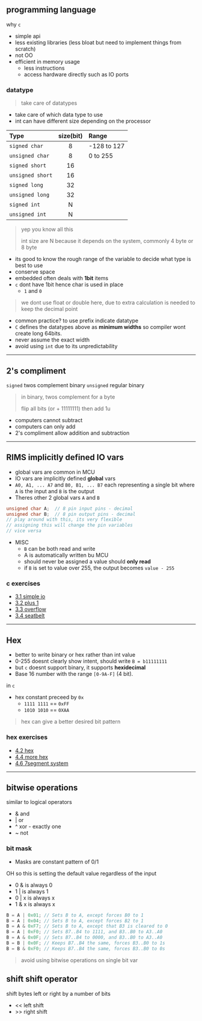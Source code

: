 

## programming language 

why `c`

- simple api
- less existing libraries (less bloat but need to implement things from scratch)
- not OO
- efficient in memory usage
  - less instructions
  - access hardware directly such as IO ports

### datatype

> take care of datatypes

- take care of which data type to use
- int can have different size depending on the processor

| Type | size(bit) | Range |
|:---|:---:|:---|
|`signed char` | 8 | -128 to 127 |
|`unsigned char` | 8 | 0 to 255 |
|`signed short` | 16 |  |
|`unsigned short` | 16 |  |
|`signed long` | 32 |  |
|`unsigned long` | 32 |  |
|`signed int` | N |  |
|`unsigned int` | N |  |

> yep you know all this
> 
> int size are N because it depends on the system, 
> commonly 4 byte or 8 byte

- its good to know the rough range of the variable to decide what type is best to use
- conserve space
- embedded often deals with **1bit** items
- `c` dont have 1bit hence char is used in place 
  - `1` and `0`

> we dont use float or double here, due to extra calculation is needed to keep the decimal point

- common practice? to use prefix indicate datatype
- `C` defines the datatypes above as **minimum widths** so compiler wont create long 64bits.
- never assume the exact width
- avoid using `int` due to its unpredictability 

---

## 2's compliment

`signed` twos complement binary
`unsigned` regular binary

> in binary, twos complement for a byte
>
> flip all bits (or + 11111111) then add 1u

- computers cannot subtract
- computers can only add
- 2's compliment allow addition and subtraction

---

## RIMS implicitly defined IO vars

- global vars are common in MCU 
- IO vars are implicitly defined **global** vars
- `A0, A1, ... A7` and `B0, B1, ... B7` each representing a single bit where `A` is the input and `B` is the output
- Theres other 2 global vars `A` and `B` 
```cpp
unsigned char A;  // 8 pin input pins - decimal
unsigned char B;  // 8 pin output pins - decimal
// play around with this, its very flexible
// assigning this will change the pin variables
// vice versa
```
- MISC
  - `B` can be both read and write
  - A is automatically written bu MCU
  - should never be assigned a value should **only read**
  - if `B` is set to value over 255, the output becomes `value - 255`

### c exercises

- [3.1 simple io](./3_1_io.c)
- [3.2 plus 1](./3_2_plus1.c)
- [3.3 overflow](./3_3_overflow.c)
- [3.4 seatbelt](./3_4_airbag.c)

---

## Hex

- better to write binary or hex rather than int value
- 0-255 doesnt clearly show intent, should write `B = b11111111`
- but `c` doesnt support binary, it supports **hexidecimal**
- Base 16 number with the range `[0-9A-F]` (4 bit).

in `c`
- hex constant preceed by `0x`
  - `1111 1111` == `0xFF`
  - `1010 1010` == `0XAA`

> hex can give a better desired bit pattern

### hex exercises

- [4.2 hex](./4_3_hex.c)
- [4.4 more hex](./4_4_more_hex.c)
- [4.6 7segment system](./4_6_segment.c)

---

## bitwise operations

similar to logical operators
- & and
- | or
- ^ xor - exactly one
- ~ not

### bit mask

- Masks are constant pattern of 0/1

OH so this is setting the default value regardless of the input

- 0 & is always 0
- 1 | is always 1
- 0 | x is always x
- 1 & x is always x

```c
B = A | 0x01; // Sets B to A, except forces B0 to 1
B = A | 0x04; // Sets B to A, except forces B2 to 1
B = A & 0xF7; // Sets B to A, except that B3 is cleared to 0
B = A | 0xF0; // Sets B7..B4 to 1111, and B3..B0 to A3..A0
B = A & 0x0F; // Sets B7..B4 to 0000, and B3..B0 to A3..A0 
B = B | 0x0F; // Keeps B7..B4 the same, forces B3..B0 to 1s
B = B & 0xF0; // Keeps B7..B4 the same, forces B3..B0 to 0s
```

> avoid using bitwise operations on single bit var

## shift shift operator

shift bytes left or right by a number of bits

- << left shift
- \>\> right shift